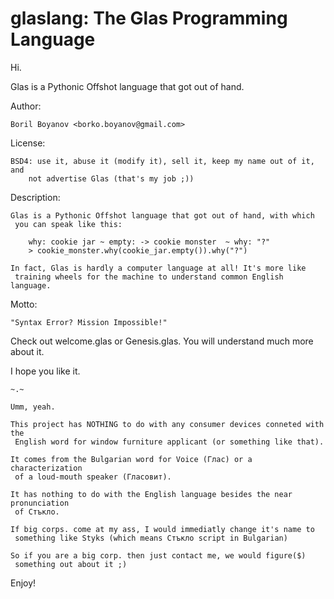 glaslang: The Glas Programming Language
========

Hi.

Glas is a Pythonic Offshot language that got out of hand.

Author: 

    Boril Boyanov <borko.boyanov@gmail.com>

License: 

    BSD4: use it, abuse it (modify it), sell it, keep my name out of it, and 
        not advertise Glas (that's my job ;))

Description:

    Glas is a Pythonic Offshot language that got out of hand, with which 
     you can speak like this: 
     
        why: cookie jar ~ empty: -> cookie monster  ~ why: "?"
        > cookie_monster.why(cookie_jar.empty()).why("?")
        
    In fact, Glas is hardly a computer language at all! It's more like 
     training wheels for the machine to understand common English language.

Motto:
 
    "Syntax Error? Mission Impossible!"

Check out welcome.glas or Genesis.glas. You will understand much more about it.

I hope you like it.

    ~.~
    
    Umm, yeah. 

    This project has NOTHING to do with any consumer devices conneted with the 
     English word for window furniture applicant (or something like that).

    It comes from the Bulgarian word for Voice (Глас) or a characterization 
     of a loud-mouth speaker (Гласовит).
     
    It has nothing to do with the English language besides the near pronunciation
     of Стъкло.

    If big corps. come at my ass, I would immediatly change it's name to
     something like Styks (which means Стъкло script in Bulgarian)
     
    So if you are a big corp. then just contact me, we would figure($)
     something out about it ;)
     
Enjoy!

